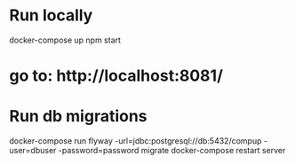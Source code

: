 # Run locally
docker-compose up
npm start
# go to: http://localhost:8081/

# Run db migrations
docker-compose run flyway -url=jdbc:postgresql://db:5432/compup -user=dbuser -password=password migrate
docker-compose restart server
